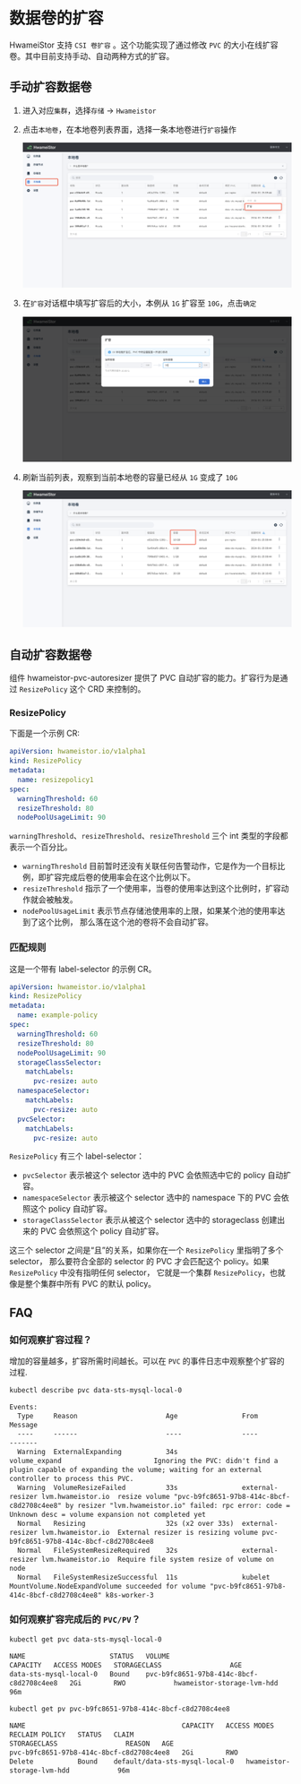 # 数据卷的扩容

HwameiStor 支持 `CSI 卷扩容` 。这个功能实现了通过修改 `PVC` 的大小在线扩容卷。其中目前支持手动、自动两种方式的扩容。

## 手动扩容数据卷

1. 进入对应`集群`，选择`存储` → `Hwameistor`

2. 点击`本地卷`，在本地卷列表界面，选择一条本地卷进行`扩容`操作

    ![expand01](../../images/expand01.png)

3. 在`扩容`对话框中填写扩容后的大小，本例从 `1G` 扩容至 `10G`，点击`确定`

    ![expand02](../../images/expand02.png)

4. 刷新当前列表，观察到当前本地卷的容量已经从 `1G` 变成了 `10G`

    ![expand03](../../images/expand03.png)

## 自动扩容数据卷

组件 hwameistor-pvc-autoresizer 提供了 PVC 自动扩容的能力。扩容行为是通过 `ResizePolicy` 这个 CRD 来控制的。

### ResizePolicy

下面是一个示例 CR:

```yaml
apiVersion: hwameistor.io/v1alpha1
kind: ResizePolicy
metadata:
  name: resizepolicy1
spec:
  warningThreshold: 60
  resizeThreshold: 80
  nodePoolUsageLimit: 90
```

`warningThreshold`、`resizeThreshold`、`resizeThreshold` 三个 int 类型的字段都表示一个百分比。

- `warningThreshold` 目前暂时还没有关联任何告警动作，它是作为一个目标比例，即扩容完成后卷的使用率会在这个比例以下。
- `resizeThreshold` 指示了一个使用率，当卷的使用率达到这个比例时，扩容动作就会被触发。
- `nodePoolUsageLimit` 表示节点存储池使用率的上限，如果某个池的使用率达到了这个比例，
  那么落在这个池的卷将不会自动扩容。

### 匹配规则

这是一个带有 label-selector 的示例 CR。

```yaml
apiVersion: hwameistor.io/v1alpha1
kind: ResizePolicy
metadata:
  name: example-policy
spec:
  warningThreshold: 60
  resizeThreshold: 80
  nodePoolUsageLimit: 90
  storageClassSelector:
    matchLabels:
      pvc-resize: auto
  namespaceSelector:
    matchLabels:
      pvc-resize: auto
  pvcSelector:
    matchLabels:
      pvc-resize: auto
```

`ResizePolicy` 有三个 label-selector：

- `pvcSelector` 表示被这个 selector 选中的 PVC 会依照选中它的 policy 自动扩容。
- `namespaceSelector` 表示被这个 selector 选中的 namespace 下的 PVC 会依照这个 policy 自动扩容。
- `storageClassSelector` 表示从被这个 selector 选中的 storageclass 创建出来的 PVC 会依照这个 policy 自动扩容。

这三个 selector 之间是“且”的关系，如果你在一个 `ResizePolicy` 里指明了多个 selector，
那么要符合全部的 selector 的 PVC 才会匹配这个 policy。如果 `ResizePolicy` 中没有指明任何 selector，
它就是一个集群 `ResizePolicy`，也就像是整个集群中所有 PVC 的默认 policy。

## FAQ

### 如何观察扩容过程？

增加的容量越多，扩容所需时间越长。可以在 `PVC` 的事件日志中观察整个扩容的过程.

```shell
kubectl describe pvc data-sts-mysql-local-0
```

```none
Events:
  Type     Reason                      Age                From                                Message
  ----     ------                      ----               ----                                -------
  Warning  ExternalExpanding           34s                volume_expand                       Ignoring the PVC: didn't find a plugin capable of expanding the volume; waiting for an external controller to process this PVC.
  Warning  VolumeResizeFailed          33s                external-resizer lvm.hwameistor.io  resize volume "pvc-b9fc8651-97b8-414c-8bcf-c8d2708c4ee8" by resizer "lvm.hwameistor.io" failed: rpc error: code = Unknown desc = volume expansion not completed yet
  Normal   Resizing                    32s (x2 over 33s)  external-resizer lvm.hwameistor.io  External resizer is resizing volume pvc-b9fc8651-97b8-414c-8bcf-c8d2708c4ee8
  Normal   FileSystemResizeRequired    32s                external-resizer lvm.hwameistor.io  Require file system resize of volume on node
  Normal   FileSystemResizeSuccessful  11s                kubelet                             MountVolume.NodeExpandVolume succeeded for volume "pvc-b9fc8651-97b8-414c-8bcf-c8d2708c4ee8" k8s-worker-3
```

### 如何观察扩容完成后的 `PVC/PV`？

```shell
kubectl get pvc data-sts-mysql-local-0
```

```none
NAME                     STATUS   VOLUME                                     CAPACITY   ACCESS MODES   STORAGECLASS                 AGE
data-sts-mysql-local-0   Bound    pvc-b9fc8651-97b8-414c-8bcf-c8d2708c4ee8   2Gi        RWO            hwameistor-storage-lvm-hdd   96m
```

```shell
kubectl get pv pvc-b9fc8651-97b8-414c-8bcf-c8d2708c4ee8
```

```none
NAME                                       CAPACITY   ACCESS MODES   RECLAIM POLICY   STATUS   CLAIM                            STORAGECLASS                 REASON   AGE
pvc-b9fc8651-97b8-414c-8bcf-c8d2708c4ee8   2Gi        RWO            Delete           Bound    default/data-sts-mysql-local-0   hwameistor-storage-lvm-hdd            96m
```
